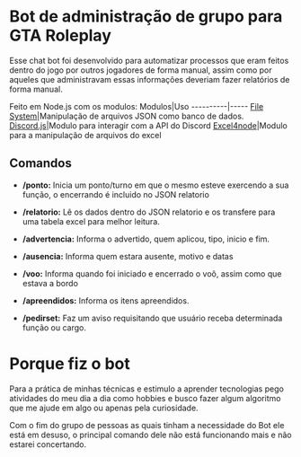 # Bot de administração de grupo para GTA Roleplay

Esse chat bot foi desenvolvido para automatizar processos que eram feitos dentro do jogo por outros jogadores de forma manual, assim como por aqueles que administravam essas informações deveriam fazer relatórios de forma manual.

Feito em Node.js com os modulos:
Modulos|Uso
----------|-----
[File System](https://nodejs.org/api/fs.html)|Manipulação de arquivos JSON como banco de dados.
[Discord.js](https://discord.js.org/)|Modulo para interagir com a API do Discord
[Excel4node](https://www.npmjs.com/package/excel4node)|Modulo para a manipulação de arquivos do excel

## Comandos
- **/ponto:** Inicia um ponto/turno em que o mesmo esteve exercendo a sua função, o encerrando é incluido no JSON relatorio
- **/relatorio:** Lê os dados dentro do JSON relatorio e os transfere para uma tabela excel para melhor leitura.

- **/advertencia:** Informa o advertido, quem aplicou, tipo, inicio e fim.
- **/ausencia:** Informa quem estara ausente, motivo e datas
- **/voo:** Informa quando foi iniciado e encerrado o voô, assim como que estava a bordo
- **/apreendidos:** Informa os itens apreendidos.
- **/pedirset:** Faz um aviso requisitando que usuário receba determinada função ou cargo.

# Porque fiz o bot
Para a prática de minhas técnicas e estimulo a aprender tecnologias pego atividades do meu dia a dia como hobbies e busco fazer algum algoritmo que me ajude em algo ou apenas pela curiosidade.

Com o fim do grupo de pessoas as quais tinham a necessidade do Bot ele está em desuso, o principal comando dele não está funcionando mais e não estarei concertando.